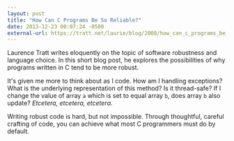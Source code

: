 ```yaml
---
layout: post
title: "How Can C Programs Be So Reliable?"
date: 2013-12-23 00:07:24 -0500
external-url: https://tratt.net/laurie/blog/2008/how_can_c_programs_be_so_reliable.html
---
```


Laurence Tratt writes eloquently on the topic of software robustness and
language choice. In this short blog post, he explores the possibilities of why
programs written in C tend to be more robust.

It's given me more to think about as I code. How am I handling exceptions? What
is the underlying representation of this method? Is it thread-safe? If I change
the value of array `a` which is set to equal array `b`, does array `b` also
update? _Etcetera, etcetera, etcetera._

Writing robust code is hard, but not impossible. Through thoughtful, careful
crafting of code, you can achieve what most C programmers must do by default.
